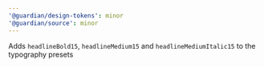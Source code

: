 ```yaml
---
'@guardian/design-tokens': minor
'@guardian/source': minor
---
```


Adds `headlineBold15`, `headlineMedium15` and `headlineMediumItalic15` to the typography presets
